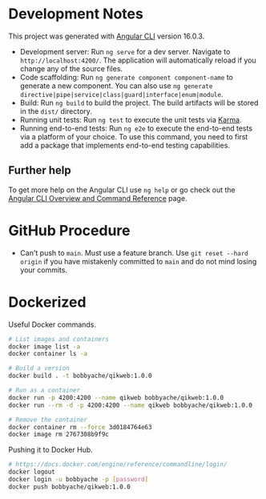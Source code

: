 # Development Notes

This project was generated with [Angular CLI](https://github.com/angular/angular-cli) version 16.0.3.
- Development server: Run `ng serve` for a dev server. Navigate to `http://localhost:4200/`. The application will automatically reload if you change any of the source files.
- Code scaffolding: Run `ng generate component component-name` to generate a new component. You can also use `ng generate directive|pipe|service|class|guard|interface|enum|module`.
- Build: Run `ng build` to build the project. The build artifacts will be stored in the `dist/` directory.
- Running unit tests: 
Run `ng test` to execute the unit tests via [Karma](https://karma-runner.github.io).
- Running end-to-end tests: Run `ng e2e` to execute the end-to-end tests via a platform of your choice. To use this command, you need to first add a package that implements end-to-end testing capabilities.

## Further help

To get more help on the Angular CLI use `ng help` or go check out the [Angular CLI Overview and Command Reference](https://angular.io/cli) page.

# GitHub Procedure

- Can't push to `main`. Must use a feature branch. Use `git reset --hard origin` if you have mistakenly committed to `main` and do not mind losing your commits.


# Dockerized

Useful Docker commands.

```bash
# List images and containers
docker image list -a
docker container ls -a

# Build a version
docker build . -t bobbyache/qikweb:1.0.0

# Run as a container
docker run -p 4200:4200 --name qikweb bobbyache/qikweb:1.0.0
docker run --rm -d -p 4200:4200 --name qikweb bobbyache/qikweb:1.0.0

# Remove the container
docker container rm --force 3d0184764e63
docker image rm 2767308b9f9c
```

Pushing it to Docker Hub.

```bash
# https://docs.docker.com/engine/reference/commandline/login/
docker logout
docker login -u bobbyache -p [password]
docker push bobbyache/qikweb:1.0.0
```